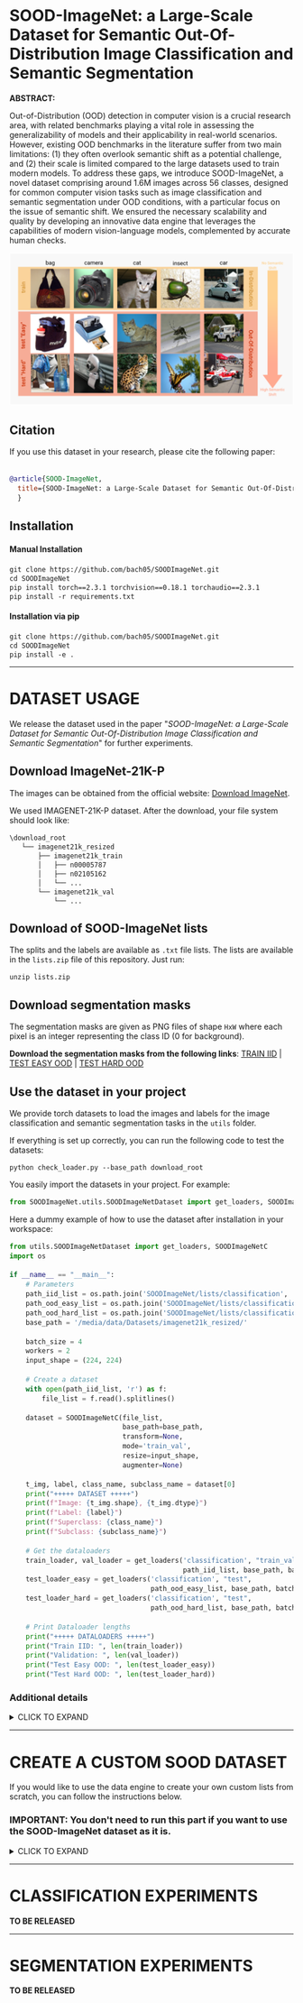 # SOOD-ImageNet: a Large-Scale Dataset for Semantic Out-Of-Distribution Image Classification and Semantic Segmentation

**ABSTRACT:**

Out-of-Distribution (OOD) detection in computer vision is a crucial research area, with related benchmarks playing a vital role in assessing the generalizability of models and their applicability in real-world scenarios. However, existing OOD benchmarks in the literature suffer from two main limitations: (1) they often overlook semantic shift as a potential challenge, and (2) their scale is limited compared to the large datasets used to train modern models. To address these gaps, we introduce SOOD-ImageNet, a novel dataset comprising around 1.6M images across 56 classes, designed for common computer vision tasks such as image classification and semantic segmentation under OOD conditions, with a particular focus on the issue of semantic shift. We ensured the necessary scalability and quality by developing an innovative data engine that leverages the capabilities of modern vision-language models, complemented by accurate human checks.

![cover_image](media/train_test_examples.png)

## Citation

If you use this dataset in your research, please cite the following paper:

``` bibtex

@article{SOOD-ImageNet,
  title={SOOD-ImageNet: a Large-Scale Dataset for Semantic Out-Of-Distribution Image Classification and Semantic Segmentation},
  }
```

## Installation

#### Manual Installation
```commandline
git clone https://github.com/bach05/SOODImageNet.git
cd SOODImageNet
pip install torch==2.3.1 torchvision==0.18.1 torchaudio==2.3.1 
pip install -r requirements.txt
```
#### Installation via pip
```commandline
git clone https://github.com/bach05/SOODImageNet.git
cd SOODImageNet
pip install -e .
```   

---
# DATASET USAGE

We release the dataset used in the paper "*SOOD-ImageNet: a Large-Scale Dataset for Semantic Out-Of-Distribution Image Classification and Semantic Segmentation*" for further experiments.  

## Download ImageNet-21K-P

The images can be obtained from the official website: [Download ImageNet](http://www.image-net.org/). 

We used IMAGENET-21K-P dataset. After the download, your file system should look like: 

```
\download_root
   └── imagenet21k_resized
       ├── imagenet21k_train
       │   ├── n00005787
       │   ├── n02105162
       │   └── ... 
       └── imagenet21k_val
           └── ...
```

## Download of SOOD-ImageNet lists

The splits and the labels are available as `.txt` file lists.
The lists are available in the `lists.zip` file of this repository. Just run:
```commandline
unzip lists.zip
```

## Download segmentation masks

The segmentation masks are given as PNG files of shape `HxW` where each pixel is an integer representing the class ID (0 for background).

**Download the segmentation masks from the following links**: [TRAIN IID](https://drive.google.com/file/d/13o1dMAa56TqOTHyOf4gf6dFPheARqpoC/view?usp=sharing) | [TEST EASY OOD](https://drive.google.com/file/d/1AppoFP8EsPMv3pjwkmKH8ENm_FAys7UG/view?usp=drive_link) | [TEST HARD OOD](https://drive.google.com/file/d/1RqJSUjdWniBDG3dXmaF_PTbaEDQE2FEk/view?usp=drive_link)

## Use the dataset in your project

We provide torch datasets to load the images and labels for the image classification and semantic segmentation tasks in the `utils` folder.

If everything is set up correctly, you can run the following code to test the datasets:
```commandline
python check_loader.py --base_path download_root
```
You easily import the datasets in your project. For example:

```python
from SOODImageNet.utils.SOODImageNetDataset import get_loaders, SOODImageNetC, SOODImageNetS
```
Here a dummy example of how to use the dataset after installation in your workspace:
```python
from utils.SOODImageNetDataset import get_loaders, SOODImageNetC
import os

if __name__ == "__main__":
    # Parameters
    path_iid_list = os.path.join('SOODImageNet/lists/classification', 'train_iid.txt')
    path_ood_easy_list = os.path.join('SOODImageNet/lists/classification', 'test_easy_ood.txt')
    path_ood_hard_list = os.path.join('SOODImageNet/lists/classification', 'test_hard_ood.txt')
    base_path = '/media/data/Datasets/imagenet21k_resized/'

    batch_size = 4
    workers = 2
    input_shape = (224, 224)

    # Create a dataset
    with open(path_iid_list, 'r') as f:
        file_list = f.read().splitlines()

    dataset = SOODImageNetC(file_list,
                            base_path=base_path,
                            transform=None,
                            mode='train_val',
                            resize=input_shape,
                            augmenter=None)

    t_img, label, class_name, subclass_name = dataset[0]
    print("+++++ DATASET +++++")
    print(f"Image: {t_img.shape}, {t_img.dtype}")
    print(f"Label: {label}")
    print(f"Superclass: {class_name}")
    print(f"Subclass: {subclass_name}")

    # Get the dataloaders
    train_loader, val_loader = get_loaders('classification', "train_val",
                                           path_iid_list, base_path, batch_size, workers, input_shape=input_shape)
    test_loader_easy = get_loaders('classification', "test",
                                   path_ood_easy_list, base_path, batch_size, workers)
    test_loader_hard = get_loaders('classification', "test",
                                   path_ood_hard_list, base_path, batch_size, workers)

    # Print Dataloader lengths
    print("+++++ DATALOADERS +++++")
    print("Train IID: ", len(train_loader))
    print("Validation: ", len(val_loader))
    print("Test Easy OOD: ", len(test_loader_easy))
    print("Test Hard OOD: ", len(test_loader_hard))
```

### Additional details

<details>
  <summary>CLICK TO EXPAND</summary>

The `lists.zip` compressed folder contains 2 folders. 

***For the image classification task***. The folder `classification` contains the following files: 
- `classification/train_iid.txt`, with the images we used for the *IID training*
- `classification/test_easy_ood.txt`, with the images we used for *OOD test* with a smaller semantic shift
- `classification/test_hard_ood.txt`, with the images we used for *OOD test* with a larger semantic shift

Each line of the list is structured as follows: 
```
imagenet21k_train/[synset_folder]/[image_file].JPG [class_ID] [superclass_name] [subclass_name]
```

***For the semantic segmentation task***. The folder `segmentation` contains the following files: 
- `segmentation/train_iid.txt`, with the images we used for the *IID training*
- `segmentation/test_easy_ood.txt`, with the images we used for *OOD test* with a smaller semantic shift
- `segmentation/test_hard_ood.txt`, with the images we used for *OOD test* with a larger semantic shift

Each line of the list is structured as follows: 
```
imagenet21k_train/[synset_folder]/[image_file].JPG output_test_easy_sam2/[synset_folder]/[image_file]_mask.png [class_ID] [superclass_name] [subclass_name]
```
</details>

---

# CREATE A CUSTOM SOOD DATASET

If you would like to use the data engine to create your own custom lists from scratch, you can follow the instructions below.

### IMPORTANT: You don't need to run this part if you want to use the SOOD-ImageNet dataset as it is.

<details>
  <summary>CLICK TO EXPAND</summary>


![data_engine](media/data_engine.png)

## Before using

Download PaliGemma model from [Hugging Face](https://huggingface.co/google/paligemma-3b-mix-224) and save it in the `hf_models` folder:
```commandline
git lfs install
mkdir hf_models
cd hf_models
git clone https://huggingface.co/google/paligemma-3b-mix-224
```
Since requirements are heavy for the data engine, we proved them as a separate file. You can install them by running:
```commandline
pip install -r requirements.txt
```

## Usage

*NOTE: tested on RTX 4090 24GB, Pytorch 2.3.1, CUDA 11.8, Python 3.10.12*

### SOOD-ImageNet-C (classification) Creation

We encapsulated the dataset creation process in the `sood_c_dataset_creation.sh` script. The parameters are the following:
1.  `data_id`: symbolic name to identify the output files
2.  `root_imagenet`: the path to the ImageNet-21K-P dataset
3. `batch_size`: the batch size to use for the CLIP score computation
```commandline
chmod +x sood_c_dataset_creation.sh
./sood_c_dataset_creation.sh sood_imagenet download_root/imagenet21k_resized 512
```
Please, not that human interventions are required during the process. 

For a detailed explanation of the process, please refer to the following scripts:

<details>
  <summary>CLICK TO EXPAND</summary>

1. `cluster_imagenet.py`, contains the code to create the hierarchical structure of ImageNet-21K-P using WordNet and Sentence Transformer. Needs the following files:
   - `data_class_lists/imagenet_cls.yaml`, contains class names for each synset
```commandline
python cluster_imagenet.py 
```

2. `vlm_superclass_building.py`, contains the code to create associate the sub-classes to the proper super-class. Needs the following files:
   - `data_class_lists/imagenet_cls.yaml`, contains class names for each synset
   - `data_class_lists/selected_classes.yaml`, contains the selected super-classes for the SOOD-ImageNet dataset (note that you can define your own classes if you like, but it is not guaranteed to have all of them in the final dataset due to the filtering process)
```commandline
python vlm_superclass_building.py --data_id sood_imagenet --root_imagenet download_root/imagenet21k_resized 
```
3. `human_check_tool.py`, contains the code to perform the human checks on the images. You can interrupt the labelling and resume it. 
```commandline
python human_check_tool.py --data_id sood_imagenet 
```

4. `check_replicas.py`, contains the code to check for replicated sub-classes each super-class. The user is asked to select in which super-class to keep the sub-class.
```commandline
python check_replicas.py --data_id sood_imagenet 
```

5. `check_scores.py`, contains the code to filter the super-classes with a few sub-classes. 
```commandline
python check_scores.py --data_id sood_imagenet --min_num_subclasses 10
```
   - (*FACULTATIVE*) You can control distribution of the sublasses running `python equalize_size.py --data_id sood_imagenet --min_num_subclasses 10`. The script tries to obtain a more uniform distribution of the number of subclasses per superclass. 

6. `clip_score_generation.py`: contains the code to compute correlation scores with CLIP
```commandline
python clip_score_generation.py --data_id sood_imagenet --root_imagenet download_root/imagenet21k_resized --batch_size 512 --min_num_subclasses 10
```

7. `outliers_detection.py`: contains the code to detect outliers in the score distribution, useful to remove spurious images in a class
```commandline
python outliers_detection.py 
```

8. `dataset_split.py`: contains the code to split the dataset in IID (train), test easy OOD and test hard OOD
```commandline
python dataset_split.py --root_imagenet download_root/imagenet21k_resized --p_value_1 40 --p_value_2 20 --data_id sood_imagenet
```
</details>



### SOOD-ImageNet-S (semantic segmentation) Creation 

To generate the semantic segmentation dataset, we need to extract the segmentation mask. For the training set, we can use CLIPSeg: 
```commandline
python label_with_clipseg.py --root_imagenet download_root/imagenet21k_resized --data_id sood_imagenet --image_lists lists/classification/train_iid.txt
```

</details>

---

# CLASSIFICATION EXPERIMENTS

**TO BE RELEASED**

---

# SEGMENTATION EXPERIMENTS

**TO BE RELEASED**



